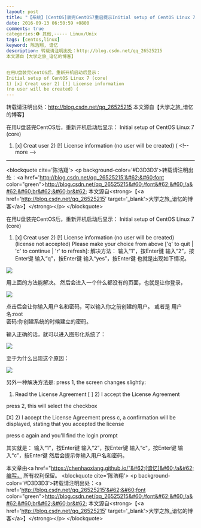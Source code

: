 ```yaml
---
layout: post
title: "【系统】[CentOS]装完CentOS7重启提示Initial setup of CentOS Linux 7 (core)"
date: 2016-09-13 06:50:59 +0800
comments: true
categories:❻ 其他,----- Linux/Unix
tags: [centos,linux]
keyword: 陈浩翔, 谙忆
description: 转载请注明出处：http://blog.csdn.net/qq_26525215
本文源自【大学之旅_谙忆的博客】


在用U盘装完CentOS后，重新开机启动后显示： 
Initial setup of CentOS Linux 7 (core)  
1) [x] Creat user 2) [!] License information 
(no user will be created) ( 
---
```



转载请注明出处：http://blog.csdn.net/qq_26525215
本文源自【大学之旅_谙忆的博客】


在用U盘装完CentOS后，重新开机启动后显示： 
Initial setup of CentOS Linux 7 (core)  
1) [x] Creat user 2) [!] License information 
(no user will be created) (
&#60;!-- more --&#62;
----------

&#60;blockquote cite='陈浩翔'&#62;
&#60;p background-color='#D3D3D3'&#62;转载请注明出处：&#60;a href='http://blog.csdn.net/qq_26525215'&#62;&#60;font color="green"&#62;http://blog.csdn.net/qq_26525215&#60;/font&#62;&#60;/a&#62;&#60;br&#62;&#60;br&#62;
本文源自&#60;strong&#62;【&#60;a href='http://blog.csdn.net/qq_26525215' target='_blank'&#62;大学之旅_谙忆的博客&#60;/a&#62;】&#60;/strong&#62;&#60;/p&#62;
&#60;/blockquote&#62;


在用U盘装完CentOS后，重新开机启动后显示：
Initial setup of CentOS Linux 7 (core) 
1) [x] Creat user 2) [!] License information
(no user will be created) (license not accepted)
Please make your choice from above ['q' to quit | 'c' to continue | 'r' to refresh]:
解决方法：
输入“1”，按Enter键
输入“2”，按Enter键
输入“q"，按Enter键
输入“yes”，按Enter键
也就是出现如下情况。

![](http://img.blog.csdn.net/20160913171741593)

用上面的方法能解决。
然后会进入一个什么都没有的页面，也就是让你登录，

![](http://img.blog.csdn.net/20160913171123433)

点击后会让你输入用户名和密码，可以输入你之前创建的用户。
或者是
用户名:root  
密码:你创建系统的时候建立的密码。

输入正确的话，就可以进入图形化系统了：

![](http://img.blog.csdn.net/20160913171613750)


至于为什么出现这个原因：

![](http://img.blog.csdn.net/20160913171857719)

另外一种解决方法是:
press 1, the screen changes slightly:

1) Read the License Agreement
[ ] 2) I accept the License Agreement

press 2, this will select the checkbox

[X] 2) I accept the License Agreement
press c, a confirmation will be displayed, stating that you accepted the license

press c again and you'll find the login prompt 

其实就是：
输入“1”，按Enter键
输入“2”，按Enter键
输入“c"，按Enter键
输入“c”，按Enter键
然后会提示你输入用户名和密码。


本文章由&#60;a href="https://chenhaoxiang.github.io/"&#62;[谙忆]&#60;/a&#62;编写， 所有权利保留。 
&#60;blockquote cite='陈浩翔'&#62;
&#60;p background-color='#D3D3D3'&#62;转载请注明出处：&#60;a href='http://blog.csdn.net/qq_26525215'&#62;&#60;font color="green"&#62;http://blog.csdn.net/qq_26525215&#60;/font&#62;&#60;/a&#62;&#60;br&#62;&#60;br&#62;
本文源自&#60;strong&#62;【&#60;a href='http://blog.csdn.net/qq_26525215' target='_blank'&#62;大学之旅_谙忆的博客&#60;/a&#62;】&#60;/strong&#62;&#60;/p&#62;
&#60;/blockquote&#62;
